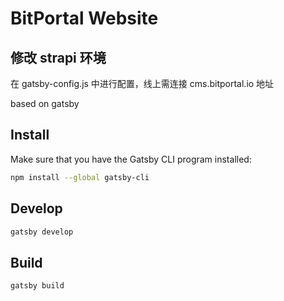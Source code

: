 # BitPortal Website

## 修改 strapi 环境

在 gatsby-config.js 中进行配置，线上需连接 cms.bitportal.io 地址

based on gatsby

## Install

Make sure that you have the Gatsby CLI program installed:
```sh
npm install --global gatsby-cli
```

## Develop

```sh
gatsby develop
```

## Build

```sh
gatsby build
```
